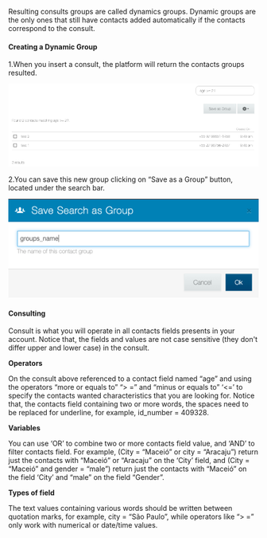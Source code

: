 Resulting consults groups are called dynamics groups. Dynamic groups are the only ones that still have contacts added automatically if the contacts correspond to the consult.

#### Creating a Dynamic Group ####
1.When you insert a consult, the platform will return the contacts groups resulted. 

![](/img/groups/groups2.png) 

2.You can save this new group clicking on “Save as a Group” button, located under the search bar.
 
![](/img/groups/groups3.png) 

#### Consulting ####
Consult is what you will operate in all contacts fields presents in your account. Notice that, the fields and values are not case sensitive (they don't differ upper and lower case) in the consult.

**Operators**

On the consult above referenced to a contact field named “age” and using the operators  “more or equals to” “> =” and “minus or equals to” ‘<=’ to specify the contacts wanted characteristics that you are looking for. Notice that, the contacts field containing two or more words, the spaces need to be replaced for underline, for example, id_number = 409328.

**Variables**

You can use ‘OR’ to combine two or more contacts field value, and ‘AND’ to filter contacts field. For example, (City = “Maceió” or city = “Aracaju”) return just the contacts with “Maceió” or “Aracaju” on the ‘City’ field, and (City = “Maceió” and gender = “male”) return just the contacts with “Maceió” on the field ‘City’ and “male” on the field “Gender”.

**Types of field**

The text values containing various words should be written between quotation marks, for example, city = “São Paulo”, while operators like “> =” only work with numerical or date/time values.
